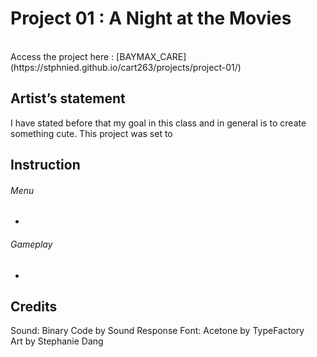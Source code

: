 # Project 01 : A Night at the Movies
 <br/>
Access the project here : [BAYMAX_CARE](https://stphnied.github.io/cart263/projects/project-01/)

## Artist’s statement
I have stated before that my goal in this class and in general is to create something cute. This project was set to 

## Instruction
###### Menu
- 

###### Gameplay 
-

## Credits
Sound: Binary Code by Sound Response
Font: Acetone by TypeFactory <br/>
Art by Stephanie Dang <br/>